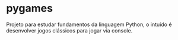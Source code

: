 # pygames
Projeto para estudar fundamentos da linguagem Python, o intuído é desenvolver jogos clássicos para jogar via console.
